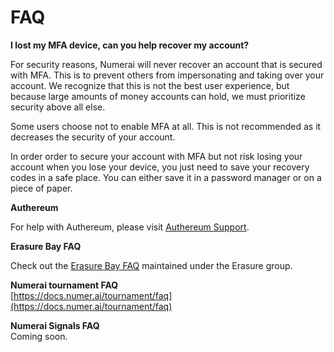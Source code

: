 # FAQ

**I lost my MFA device, can you help recover my account?**

For security reasons, Numerai will never recover an account that is secured with MFA. This is to prevent others from impersonating and taking over your account. We recognize that this is not the best user experience, but because large amounts of money accounts can hold, we must prioritize security above all else.

Some users choose not to enable MFA at all. This is not recommended as it decreases the security of your account.

In order order to secure your account with MFA but not risk losing your account when you lose your device, you just need to save your recovery codes in a safe place. You can either save it in a password manager or on a piece of paper.

**Authereum**

For help with Authereum, please visit [Authereum Support](https://support.authereum.com/).

**Erasure Bay FAQ**

Check out the [Erasure Bay FAQ](https://docs.erasure.world/erasurebay-docs/faq) maintained under the Erasure group.

**Numerai tournament FAQ**  
[https://docs.numer.ai/tournament/faq](https://docs.numer.ai/tournament/faq)

**Numerai Signals FAQ**  
Coming soon.



